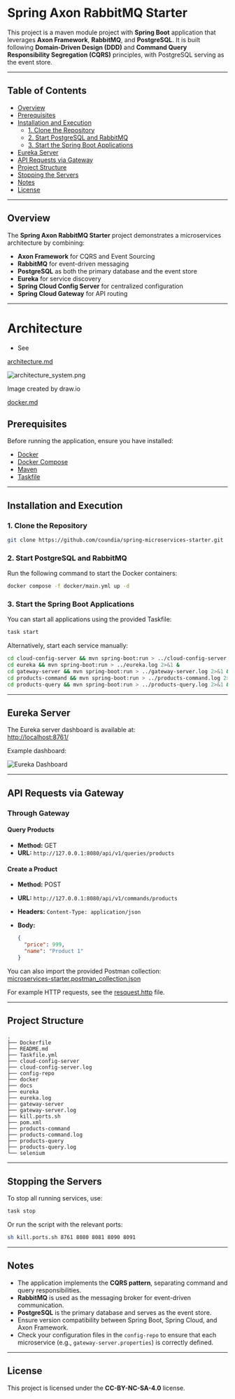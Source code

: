 # Spring Axon RabbitMQ Starter

This project is a maven module project with
**Spring Boot** application that leverages **Axon Framework**, **RabbitMQ**, and **PostgreSQL**. It is built following **Domain-Driven Design (DDD)** and **Command Query Responsibility Segregation (CQRS)** principles, with PostgreSQL serving as the event store.

---

## Table of Contents

- [Overview](#overview)
- [Prerequisites](#prerequisites)
- [Installation and Execution](#installation-and-execution)
	- [1. Clone the Repository](#1-clone-the-repository)
	- [2. Start PostgreSQL and RabbitMQ](#2-start-postgresql-and-rabbitmq)
	- [3. Start the Spring Boot Applications](#3-start-the-spring-boot-applications)
- [Eureka Server](#eureka-server)
- [API Requests via Gateway](#api-requests-via-gateway)
- [Project Structure](#project-structure)
- [Stopping the Servers](#stopping-the-servers)
- [Notes](#notes)
- [License](#license)

---

## Overview

The **Spring Axon RabbitMQ Starter** project demonstrates a microservices architecture by combining:

- **Axon Framework** for CQRS and Event Sourcing
- **RabbitMQ** for event-driven messaging
- **PostgreSQL** as both the primary database and the event store
- **Eureka** for service discovery
- **Spring Cloud Config Server** for centralized configuration
- **Spring Cloud Gateway** for API routing

---

# Architecture

- See

[architecture.md](docs/architecture.md)

![architecture_system.png](docs/architecture_system.png)

Image created by draw.io

[docker.md](docs/docker.md)



## Prerequisites

Before running the application, ensure you have installed:

- [Docker](https://www.docker.com/)
- [Docker Compose](https://docs.docker.com/compose/)
- [Maven](https://maven.apache.org/)
- [Taskfile](https://taskfile.dev/installation/)

---

## Installation and Execution

### 1. Clone the Repository

```sh
git clone https://github.com/coundia/spring-microservices-starter.git
```

### 2. Start PostgreSQL and RabbitMQ

Run the following command to start the Docker containers:

```sh
docker compose -f docker/main.yml up -d
```

### 3. Start the Spring Boot Applications

You can start all applications using the provided Taskfile:

```sh
task start
```

Alternatively, start each service manually:

```sh
cd cloud-config-server && mvn spring-boot:run > ../cloud-config-server.log 2>&1 &
cd eureka && mvn spring-boot:run > ../eureka.log 2>&1 &
cd gateway-server && mvn spring-boot:run > ../gateway-server.log 2>&1 &
cd products-command && mvn spring-boot:run > ../products-command.log 2>&1 &
cd products-query && mvn spring-boot:run > ../products-query.log 2>&1 &
```

---

## Eureka Server

The Eureka server dashboard is available at:  
[http://localhost:8761/](http://localhost:8761/)

Example dashboard:

![Eureka Dashboard](docs/eureka.png)

---

## API Requests via Gateway

### Through Gateway

#### Query Products

- **Method:** GET
- **URL:** `http://127.0.0.1:8080/api/v1/queries/products`

#### Create a Product

- **Method:** POST
- **URL:** `http://127.0.0.1:8080/api/v1/commands/products`
- **Headers:** `Content-Type: application/json`
- **Body:**

  ```json
  {
    "price": 999,
    "name": "Product 1"
  }
  ```

You can also import the provided Postman collection:  
[microservices-starter.postman_collection.json](docs/microservices-starter.postman_collection.json)

For example HTTP requests, see the [resquest.http](docs/resquest.http) file.

---

## Project Structure

```
.
├── Dockerfile
├── README.md
├── Taskfile.yml
├── cloud-config-server
├── cloud-config-server.log
├── config-repo
├── docker
├── docs
├── eureka
├── eureka.log
├── gateway-server
├── gateway-server.log
├── kill.ports.sh
├── pom.xml
├── products-command
├── products-command.log
├── products-query
├── products-query.log
└── selenium
```

---

## Stopping the Servers

To stop all running services, use:

```sh
task stop
```

Or run the script with the relevant ports:

```sh
sh kill.ports.sh 8761 8080 8081 8090 8091
```

---

## Notes

- The application implements the **CQRS pattern**, separating command and query responsibilities.
- **RabbitMQ** is used as the messaging broker for event-driven communication.
- **PostgreSQL** is the primary database and serves as the event store.
- Ensure version compatibility between Spring Boot, Spring Cloud, and Axon Framework.
- Check your configuration files in the `config-repo` to ensure that each microservice (e.g., `gateway-server.properties`) is correctly defined.

---

## License

This project is licensed under the **CC-BY-NC-SA-4.0** license.

